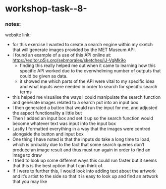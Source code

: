 # workshop-task--8-

### notes:
website link: 
- for this exercise I wanted to create a search engine within my sketch that will generate images provided by the MET Museum API.
- I found an example of a use of this API online at: https://editor.p5js.org/sebmorales/sketches/iJ-VgMk9o
    - finding this really helped me out when it came to learning how this specific API worked due to the overwhelming number of outputs that could be given as data.
    - it showed me which parts of the API were vital to my specific idea and what inputs were needed in order to search for specific search terms
- this helped me visualise the ways i could manipulate the search function and generate images related to a search put into an input box
- I then generated a button that would run the input for me, and adjusted the aspect functionality a little but
- Then I added an input box and set it up so the search function would become whatever text was input into the input box
- Lastly I formatted everything in a way that the images were centred alongside the button and input box
- One thing I have noted is that the inputs do take a long time to load, which is probably due to the fact that some search queries don’t produce an image result and thus must run again in order to find an image to draw
- I tried to look up some different ways this could run faster but it seems that this is the best option that I can think of.
- If I were to further this, I would look into adding text about the artwork and it’s artist to the side so that it is easy to look up and find an artwork that you may like
